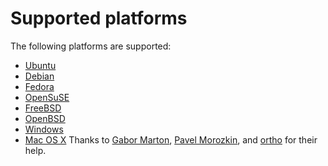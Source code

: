 <h1>Supported platforms</h1>

The following platforms are supported:

* [Ubuntu](http://www.ubuntu.com/)
* [Debian](http://www.debian.org/)
* [Fedora](http://fedoraproject.org/)
* [OpenSuSE](http://www.opensuse.org/)
* [FreeBSD](http://www.freebsd.org/)
* [OpenBSD](http://www.openbsd.org/)
* [Windows](http://windows.microsoft.com)
* [Mac OS X](https://www.apple.com/osx/)
  Thanks to [Gabor Marton](https://github.com/martong),
  [Pavel Morozkin](https://github.com/PavelMorozkin), and
  [ortho](https://github.com/ortho) for their help.

<p>&nbsp;</p>

